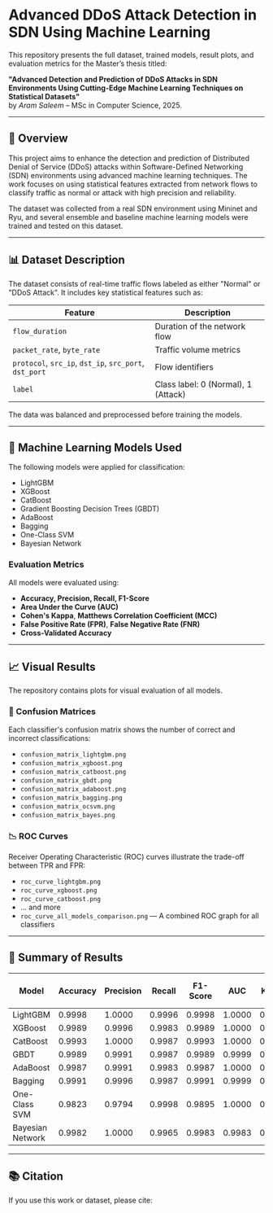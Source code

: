 # Advanced DDoS Attack Detection in SDN Using Machine Learning

This repository presents the full dataset, trained models, result plots, and evaluation metrics for the Master’s thesis titled:

**"Advanced Detection and Prediction of DDoS Attacks in SDN Environments Using Cutting-Edge Machine Learning Techniques on Statistical Datasets"**  
by *Aram Saleem* – MSc in Computer Science, 2025.

---

## 📌 Overview

This project aims to enhance the detection and prediction of Distributed Denial of Service (DDoS) attacks within Software-Defined Networking (SDN) environments using advanced machine learning techniques. The work focuses on using statistical features extracted from network flows to classify traffic as normal or attack with high precision and reliability.

The dataset was collected from a real SDN environment using Mininet and Ryu, and several ensemble and baseline machine learning models were trained and tested on this dataset.

---

## 📊 Dataset Description

The dataset consists of real-time traffic flows labeled as either "Normal" or "DDoS Attack". It includes key statistical features such as:

| Feature | Description |
|--------|-------------|
| `flow_duration` | Duration of the network flow |
| `packet_rate`, `byte_rate` | Traffic volume metrics |
| `protocol`, `src_ip`, `dst_ip`, `src_port`, `dst_port` | Flow identifiers |
| `label` | Class label: 0 (Normal), 1 (Attack) |

The data was balanced and preprocessed before training the models.

---

## 🧠 Machine Learning Models Used

The following models were applied for classification:

- LightGBM
- XGBoost
- CatBoost
- Gradient Boosting Decision Trees (GBDT)
- AdaBoost
- Bagging
- One-Class SVM
- Bayesian Network

### Evaluation Metrics
All models were evaluated using:
- **Accuracy, Precision, Recall, F1-Score**
- **Area Under the Curve (AUC)**
- **Cohen's Kappa**, **Matthews Correlation Coefficient (MCC)**
- **False Positive Rate (FPR)**, **False Negative Rate (FNR)**
- **Cross-Validated Accuracy**

---

## 📈 Visual Results

The repository contains plots for visual evaluation of all models.

### 🔳 Confusion Matrices
Each classifier's confusion matrix shows the number of correct and incorrect classifications:

- `confusion_matrix_lightgbm.png`
- `confusion_matrix_xgboost.png`
- `confusion_matrix_catboost.png`
- `confusion_matrix_gbdt.png`
- `confusion_matrix_adaboost.png`
- `confusion_matrix_bagging.png`
- `confusion_matrix_ocsvm.png`
- `confusion_matrix_bayes.png`

### 📉 ROC Curves
Receiver Operating Characteristic (ROC) curves illustrate the trade-off between TPR and FPR:

- `roc_curve_lightgbm.png`
- `roc_curve_xgboost.png`
- `roc_curve_catboost.png`
- ... and more
- `roc_curve_all_models_comparison.png` — A combined ROC graph for all classifiers

---

## 🧪 Summary of Results

| Model | Accuracy | Precision | Recall | F1-Score | AUC | Kappa | MCC | FPR | FNR | Cross-Validated Accuracy |
|-------|----------|-----------|--------|----------|-----|--------|-----|-----|-----|---------------------------|
| LightGBM | 0.9998 | 1.0000 | 0.9996 | 0.9998 | 1.0000 | 0.9996 | 0.9996 | 0.0000 | 0.0004 | 0.9992 |
| XGBoost | 0.9989 | 0.9996 | 0.9983 | 0.9989 | 1.0000 | 0.9978 | 0.9978 | 0.0004 | 0.0017 | 0.9985 |
| CatBoost | 0.9993 | 1.0000 | 0.9987 | 0.9993 | 1.0000 | 0.9987 | 0.9987 | 0.0000 | 0.0013 | 0.9986 |
| GBDT | 0.9989 | 0.9991 | 0.9987 | 0.9989 | 0.9999 | 0.9978 | 0.9978 | 0.0009 | 0.0013 | 0.9993 |
| AdaBoost | 0.9987 | 0.9991 | 0.9983 | 0.9987 | 1.0000 | 0.9974 | 0.9974 | 0.0009 | 0.0017 | 0.9989 |
| Bagging | 0.9991 | 0.9996 | 0.9987 | 0.9991 | 0.9999 | 0.9982 | 0.9982 | 0.0004 | 0.0013 | 0.9992 |
| One-Class SVM | 0.9823 | 0.9794 | 0.9998 | 0.9895 | 1.0000 | 0.9322 | 0.9343 | 0.1077 | 0.0002 | 0.9505 |
| Bayesian Network | 0.9982 | 1.0000 | 0.9965 | 0.9983 | 0.9983 | 0.9965 | 0.9965 | 0.0000 | 0.0035 | 0.9984 |

---

## 📚 Citation

If you use this work or dataset, please cite:

